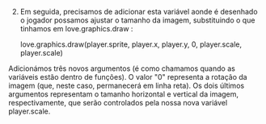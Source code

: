 2. Em seguida, precisamos de adicionar esta variável aonde é desenhado o jogador possamos ajustar o tamanho da imagem, substituindo o que tinhamos em love.graphics.draw :

	love.graphics.draw(player.sprite, player.x, player.y, 0, player.scale, player.scale)

Adicionámos três novos argumentos (é como chamamos quando as variáveis estão dentro de funções). O valor "0" representa a rotação da imagem (que, neste caso, permanecerá em linha reta). Os dois últimos argumentos representam o tamanho horizontal e vertical da imagem, respectivamente, que serão controlados pela nossa nova variável player.scale.